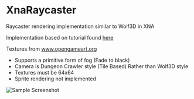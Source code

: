 XnaRaycaster
============

Raycaster rendering implementation similar to Wolf3D in XNA

Implementation based on tutorial found [here](http://lodev.org/cgtutor/raycasting.html)

Textures from www.opengameart.org

* Supports a primitive form of fog (Fade to black)
* Camera is Dungeon Crawler style (Tile Based) Rather than Wolf3D style
* Textures must be 64x64
* Sprite rendering not implemented

![Sample Screenshot](http://i.imgur.com/wNGCbgb.png)
